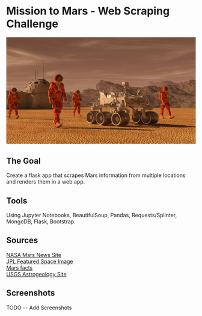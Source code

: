 # Mission to Mars - Web Scraping Challenge

![mission_to_mars](Images/mission_to_mars.png)

## The Goal
Create a flask app that scrapes Mars information from multiple locations and renders them in a web app.

## Tools
Using Jupyter Notebooks, BeautifulSoup, Pandas, Requests/Splinter, MongoDB, Flask, Bootstrap.

## Sources
[NASA Mars News Site](https://mars.nasa.gov/news/)  
[JPL Featured Space Image](https://www.jpl.nasa.gov/spaceimages/?search=&category=Mars)  
[Mars facts](https://space-facts.com/mars/)  
[USGS Astrogeology Site](https://astrogeology.usgs.gov/search/results?q=hemisphere+enhanced&k1=target&v1=Mars)  

## Screenshots
TODO -- Add Screenshots